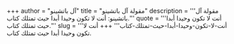 +++
author = "آل باتشينو"
title = "مقولة آل باتشينو"
description = '''مقولة آل باتشينو: أنت لا تكون وحيدا أبدا حيث تمتلك كتاب.'''
quote = '''أنت لا تكون وحيدا أبدا حيث تمتلك كتاب.'''
slug = '''أنت-لا-تكون-وحيدا-أبدا-حيث-تمتلك-كتاب'''
+++
أنت لا تكون وحيدا أبدا حيث تمتلك كتاب.

